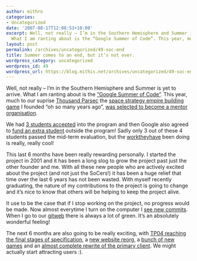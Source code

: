 ```yaml
---
author: mithro
categories:
- Uncategorized
date: '2007-08-17T12:08:53+10:00'
excerpt: Well, not really – I’m in the Southern Hemisphere and Summer is yet to arrive.
  What I am ranting about is the “Google Summer of Code”. This year, much to...
layout: post
permalink: /archives/uncategorized/49-soc-end
title: Summer comes to an end, but it’s not over.
wordpress_category: uncategorized
wordpress_id: 49
wordpress_url: https://blog.mithis.net/archives/uncategorized/49-soc-end
---
```


<div ><p>Well, not really – I’m in the Southern Hemisphere and Summer is yet to arrive. What I am ranting about is the <a href="http://code.google.com/soc/">“Google Summer of Code”</a>. This year, much to our suprise <a href="http://www.thousandparsec.net/tp/">Thousand Parsec</a> the <a href="http://en.wikipedia.org/wiki/4x">space strategy empire building game</a> I founded “oh so many years ago”, <a href="http://www.thousandparsec.net/tp/news.php/2007-03-16-0157">was selected to become a mentor organisation</a>.</p><p>We had <a href="http://www.thousandparsec.net/tp/news.php/2007-04-14-1326">3 students accepted</a> into the program and then Google also agreed to <a href="http://www.thousandparsec.net/tp/news.php/2007-06-05-1406">fund an extra student</a> outside the program! Sadly only 3 out of these 4 students passed the mid-term evaluation, but the <a href="http://git.thousandparsec.net/gitweb/gitweb.cgi?p=tpruledev.git;a=summary">work</a><a href="http://git.thousandparsec.net/gitweb/gitweb.cgi?p=tpserver-cpp.git;a=shortlog;h=rfts">they</a><a href="http://git.thousandparsec.net/gitweb/gitweb.cgi?p=metaserver-lite.git;a=shortlog;h=rewrite">have</a> been doing is really, really cool!</p><p>This last 6 months have been really rewarding personally. I started the project in 2001 and it has been a long slog to grow the project past just the other founder and me. With all these new people who are actively excited about the project (and not just the SoCers!) it has been a huge relief that time over the last 6 years has not been wasted. With myself recently graduating, the nature of my contributions to the project is going to change and it’s nice to know that others will be helping to keep the project alive.</p><p>It use to be the case that if I stop working on the project, no progress would be made. Now almost everytime I turn on the computer I <a href="http://www.thousandparsec.net/tp/mailman.php/listinfo/tp-cvs">see new commits</a>. When I go to our <a href="http://git.thousandparsec.net/gitweb/gitweb.cgi">gitweb</a> there is always a lot of green. It’s an absolutely wonderful feeling!</p><p>The next 6 months are also going to be really exciting, with <a href="http://www.thousandparsec.net/tp/dev/documents/protocol4.php">TP04 reaching the final stages of specification</a>, a <a href="http://git.thousandparsec.net/gitweb/gitweb.cgi?p=web.git;a=shortlog;h=reorg">new website reorg</a>, a <a href="http://www.thousandparsec.net/wiki/Rulesets">bunch of new games</a> and an <a href="http://git.thousandparsec.net/gitweb/gitweb.cgi?p=tpclient-pywx.git;a=shortlog;h=development">almost complete rewrite of the primary client</a>. We might actually start attracting users :).<a href="http://git.thousandparsec.net/gitweb/gitweb.cgi?p=tpclient-pywx.git;a=shortlog;h=development"><br/></a></p></div>